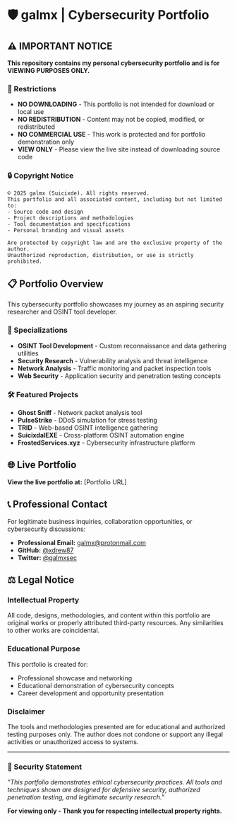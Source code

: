 # 🛡️ galmx | Cybersecurity Portfolio

## ⚠️ IMPORTANT NOTICE

**This repository contains my personal cybersecurity portfolio and is for VIEWING PURPOSES ONLY.**

### 🚫 Restrictions
- **NO DOWNLOADING** - This portfolio is not intended for download or local use
- **NO REDISTRIBUTION** - Content may not be copied, modified, or redistributed
- **NO COMMERCIAL USE** - This work is protected and for portfolio demonstration only
- **VIEW ONLY** - Please view the live site instead of downloading source code

### 🔒 Copyright Notice
```
© 2025 galmx (Suicixde). All rights reserved.
This portfolio and all associated content, including but not limited to:
- Source code and design
- Project descriptions and methodologies
- Tool documentation and specifications
- Personal branding and visual assets

Are protected by copyright law and are the exclusive property of the author.
Unauthorized reproduction, distribution, or use is strictly prohibited.
```

## 📋 Portfolio Overview

This cybersecurity portfolio showcases my journey as an aspiring security researcher and OSINT tool developer.

### 🎯 Specializations
- **OSINT Tool Development** - Custom reconnaissance and data gathering utilities
- **Security Research** - Vulnerability analysis and threat intelligence
- **Network Analysis** - Traffic monitoring and packet inspection tools
- **Web Security** - Application security and penetration testing concepts

### 🛠️ Featured Projects
- **Ghost Sniff** - Network packet analysis tool
- **PulseStrike** - DDoS simulation for stress testing
- **TRID** - Web-based OSINT intelligence gathering
- **SuicixdalEXE** - Cross-platform OSINT automation engine
- **FrostedServices.xyz** - Cybersecurity infrastructure platform

## 🌐 Live Portfolio
**View the live portfolio at:** [Portfolio URL]

## 📞 Professional Contact

For legitimate business inquiries, collaboration opportunities, or cybersecurity discussions:

- **Professional Email:** galmx@protonmail.com
- **GitHub:** [@xdrew87](https://github.com/xdrew87)
- **Twitter:** [@galmxsec](https://twitter.com/@galmxsec)

## ⚖️ Legal Notice

### Intellectual Property
All code, designs, methodologies, and content within this portfolio are original works or properly attributed third-party resources. Any similarities to other works are coincidental.

### Educational Purpose
This portfolio is created for:
- Professional showcase and networking
- Educational demonstration of cybersecurity concepts
- Career development and opportunity presentation

### Disclaimer
The tools and methodologies presented are for educational and authorized testing purposes only. The author does not condone or support any illegal activities or unauthorized access to systems.

---

### 🔐 Security Statement
*"This portfolio demonstrates ethical cybersecurity practices. All tools and techniques shown are designed for defensive security, authorized penetration testing, and legitimate security research."*

**For viewing only - Thank you for respecting intellectual property rights.**
